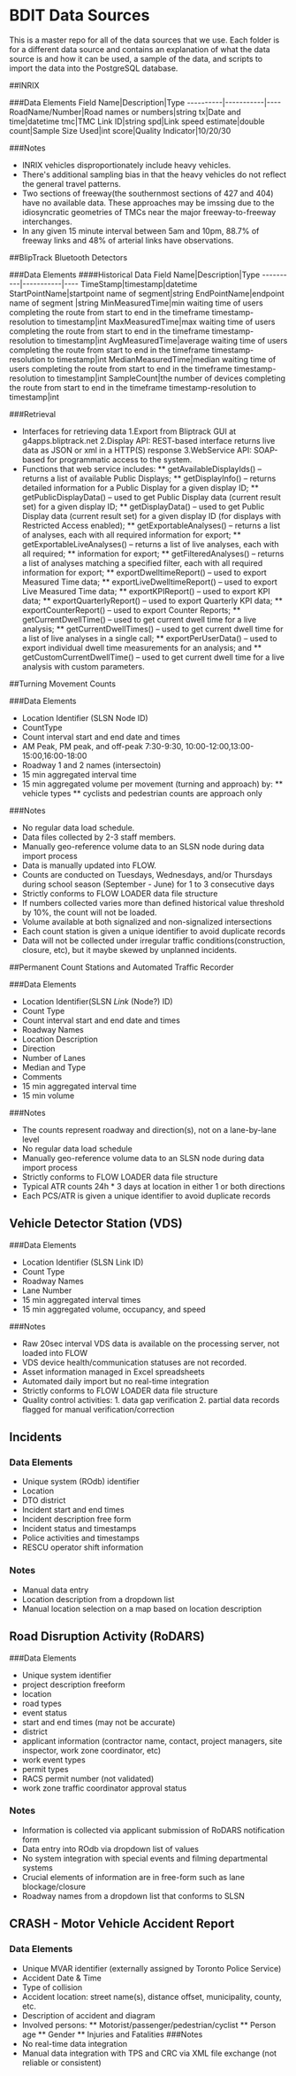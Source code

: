 ﻿# BDIT Data Sources

This is a master repo for all of the data sources that we use. Each folder is for a different data source and contains an explanation of what the data source is and how it can be used, a sample of the data, and scripts to import the data into the PostgreSQL database.

##INRIX

###Data Elements
Field Name|Description|Type
----------|-----------|----
RoadName/Number|Road names or numbers|string
tx|Date and time|datetime
tmc|TMC Link ID|string
spd|Link speed estimate|double
count|Sample Size Used|int
score|Quality Indicator|10/20/30

###Notes
* INRIX vehicles disproportionately include heavy vehicles. 
* There's additional sampling bias in that the heavy vehicles do not reflect the general travel patterns.
* Two sections of freeway(the southernmost sections of 427 and 404) have no available data. These approaches may be imssing due to the idiosyncratic geometries of TMCs near the major freeway-to-freeway interchanges.
* In any given 15 minute interval between 5am and 10pm, 88.7% of freeway links and 48% of arterial links have observations.

##BlipTrack Bluetooth Detectors

###Data Elements
####Historical Data
Field Name|Description|Type
----------|-----------|----
TimeStamp|timestamp|datetime
StartPointName|startpoint name of segment|string
EndPointName|endpoint name of segment |string
MinMeasuredTime|min waiting time of users completing the route from start to end in the timeframe timestamp-resolution to timestamp|int
MaxMeasuredTime|max waiting time of users completing the route from start to end in the timeframe timestamp-resolution to timestamp|int
AvgMeasuredTime|average waiting time of users completing the route from start to end in the timeframe timestamp-resolution to timestamp|int
MedianMeasuredTime|median waiting time of users completing the route from start to end in the timeframe timestamp-resolution to timestamp|int
SampleCount|the number of devices completing the route from start to end in the timeframe timestamp-resolution to timestamp|int

###Retrieval
* Interfaces for retrieving data
	1.Export from Bliptrack GUI at g4apps.bliptrack.net
	2.Display API: REST-based interface returns live data as JSON or xml in a HTTP(S) response
	3.WebService API: SOAP-based for programmatic access to the system.
* Functions that web service includes:
	** getAvailableDisplayIds() – returns a list of available Public Displays;
	** getDisplayInfo() – returns detailed information for a Public Display for a given display ID;
	** getPublicDisplayData() – used to get Public Display data (current result set) for a given display ID;
	** getDisplayData() – used to get Public Display data (current result set) for a given display ID (for displays with Restricted Access enabled);
	** getExportableAnalyses() – returns a list of analyses, each with all required information for export;
	** getExportableLiveAnalyses() – returns a list of live analyses, each with all required;
	** information for export;
	** getFilteredAnalyses() – returns a list of analyses matching a specified filter, each with all required information for export;
	** exportDwelltimeReport() – used to export Measured Time data;
	** exportLiveDwelltimeReport() – used to export Live Measured Time data;
	** exportKPIReport() – used to export KPI data;
	** exportQuarterlyReport() – used to export Quarterly KPI data;	
	** exportCounterReport() – used to export Counter Reports;
	** getCurrentDwellTime() – used to get current dwell time for a live analysis;
	** getCurrentDwellTimes() – used to get current dwell time for a list of live analyses in a single call;
	** exportPerUserData() – used to export individual dwell time measurements for an analysis; and
	** getCustomCurrentDwellTime() – used to get current dwell time for a live analysis with custom parameters.
	
##Turning Movement Counts

###Data Elements
* Location Identifier (SLSN Node ID)
* CountType
* Count interval start and end date and times
* AM Peak, PM peak, and off-peak 7:30-9:30, 10:00-12:00,13:00-15:00,16:00-18:00
* Roadway 1 and 2 names (intersectoin)
* 15 min aggregated interval time
* 15 min aggregated volume per movement (turning and approach) by:
	** vehicle types
	** cyclists and pedestrian counts are approach only
	
###Notes
* No regular data load schedule. 
* Data files collected by 2-3 staff members.
* Manually geo-reference volume data to an SLSN node during data import process
* Data is manually updated into FLOW.
* Counts are conducted on Tuesdays, Wednesdays, and/or Thursdays during school season (September - June) for 1 to 3 consecutive days
* Strictly conforms to FLOW LOADER data file structure
* If numbers collected varies more than defined historical value threshold by 10%, the count will not be loaded.
* Volume available at both signalized and non-signalized intersections
* Each count station is given a unique identifier to avoid duplicate records
* Data will not be collected under irregular traffic conditions(construction, closure, etc), but it maybe skewed by unplanned incidents.

##Permanent Count Stations and Automated Traffic Recorder

###Data Elements
* Location Identifier(SLSN *Link* (Node?) ID)
* Count Type
* Count interval start and end date and times
* Roadway Names
* Location Description
* Direction
* Number of Lanes
* Median and Type
* Comments
* 15 min aggregated interval time
* 15 min volume

###Notes
* The counts represent roadway and direction(s), not on a lane-by-lane level
* No regular data load schedule
* Manually geo-reference volume data to an SLSN node during data import process
* Strictly conforms to FLOW LOADER data file structure
* Typical ATR counts 24h * 3 days at location in either 1 or both directions
* Each PCS/ATR is given a unique identifier to avoid duplicate records

## Vehicle Detector Station (VDS)

###Data Elements
* Location Identifier (SLSN Link ID)
* Count Type
* Roadway Names
* Lane Number 
* 15 min aggregated interval times
* 15 min aggregated volume, occupancy, and speed

###Notes
* Raw 20sec interval VDS data is available on the processing server, not loaded into FLOW
* VDS device health/communication statuses are not recorded.
* Asset information managed in Excel spreadsheets
* Automated daily import but no real-time integration
* Strictly conforms to FLOW LOADER data file structure
* Quality control activities: 1. data gap verification 2. partial data records flagged for manual verification/correction

## Incidents

### Data Elements
* Unique system (ROdb) identifier
* Location
* DTO district
* Incident start and end times
* Incident description free form
* Incident status and timestamps
* Police activities and timestamps
* RESCU operator shift information

### Notes
* Manual data entry
* Location description from a dropdown list
* Manual location selection on a map based on location description

## Road Disruption Activity (RoDARS)
###Data Elements
* Unique system identifier
* project description freeform
* location
* road types
* event status
* start and end times (may not be accurate)
* district
* applicant information (contractor name, contact, project managers, site inspector, work zone coordinator, etc)
* work event types
* permit types
* RACS permit number (not validated)
* work zone traffic coordinator approval status

### Notes
* Information is collected via applicant submission of RoDARS notification form
* Data entry into ROdb via dropdown list of values
* No system integration with special events and filming departmental systems
* Crucial elements of information are in free-form such as lane blockage/closure
* Roadway names from a dropdown list that conforms to SLSN

## CRASH - Motor Vehicle Accident Report
### Data Elements
* Unique MVAR identifier (externally assigned by Toronto Police Service)
* Accident Date & Time
* Type of collision
* Accident location: street name(s), distance offset, municipality, county, etc.
* Description of accident and diagram
* Involved persons:
	** Motorist/passenger/pedestrian/cyclist
	** Person age
	** Gender
	** Injuries and Fatalities
###Notes
* No real-time data integration
* Manual data integration with TPS and CRC via XML file exchange (not reliable or consistent)
